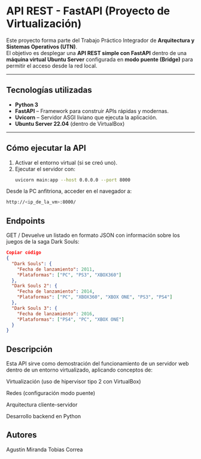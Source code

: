 # API REST - FastAPI (Proyecto de Virtualización)

Este proyecto forma parte del Trabajo Práctico Integrador de **Arquitectura y Sistemas Operativos (UTN)**.  
El objetivo es desplegar una **API REST simple con FastAPI** dentro de una **máquina virtual Ubuntu Server** configurada en **modo puente (Bridge)** para permitir el acceso desde la red local.

---

## Tecnologías utilizadas
- **Python 3**
- **FastAPI** – Framework para construir APIs rápidas y modernas.
- **Uvicorn** – Servidor ASGI liviano que ejecuta la aplicación.
- **Ubuntu Server 22.04** (dentro de VirtualBox)

---

## Cómo ejecutar la API
1. Activar el entorno virtual (si se creó uno).
2. Ejecutar el servidor con:
   ```bash
   uvicorn main:app --host 0.0.0.0 --port 8000
Desde la PC anfitriona, acceder en el navegador a:
```bash
http://<ip_de_la_vm>:8000/
```
## Endpoints
GET /
Devuelve un listado en formato JSON con información sobre los juegos de la saga Dark Souls:

```json
Copiar código
{
  "Dark Souls": {
    "Fecha de lanzamiento": 2011,
    "Plataformas": ["PC", "PS3", "XBOX360"]
  },
  "Dark Souls 2": {
    "Fecha de lanzamiento": 2014,
    "Plataformas": ["PC", "XBOX360", "XBOX ONE", "PS3", "PS4"]
  },
  "Dark Souls 3": {
    "Fecha de lanzamiento": 2016,
    "Plataformas": ["PS4", "PC", "XBOX ONE"]
  }
}
```
## Descripción
Esta API sirve como demostración del funcionamiento de un servidor web dentro de un entorno virtualizado, aplicando conceptos de:

Virtualización (uso de hipervisor tipo 2 con VirtualBox)

Redes (configuración modo puente)

Arquitectura cliente-servidor

Desarrollo backend en Python

## Autores
Agustin Miranda
Tobias Correa

